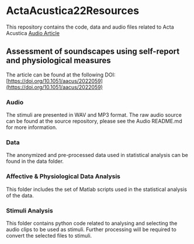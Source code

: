# ActaAcustica22Resources
This repository contains the code, data and audio files related to Acta Acustica [Audio Article](https://doi.org/10.1051/aacus/2022059)
## Assessment of soundscapes using self-report and physiological measures
The article can be found at the following DOI:
[https://doi.org/10.1051/aacus/2022059](https://doi.org/10.1051/aacus/2022059)

### Audio
The stimuli are presented in WAV and MP3 format.
The raw audio source can be found at the source repository, please see the Audio README.md for more information.

### Data
The anonymized and pre-processed data used in statistical analysis can be found in the data folder. 

### Affective & Physiological Data Analysis
This folder includes the set of Matlab scripts used in the statistical analysis of the data.

### Stimuli Analysis
This folder contains python code related to analysing and selecting the audio clips to be used as stimuli.
Further processing will be required to convert the selected files to stimuli.
